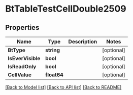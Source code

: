 # BtTableTestCellDouble2509

## Properties

Name | Type | Description | Notes
------------ | ------------- | ------------- | -------------
**BtType** | **string** |  | [optional] 
**IsEverVisible** | **bool** |  | [optional] 
**IsReadOnly** | **bool** |  | [optional] 
**CellValue** | **float64** |  | [optional] 

[[Back to Model list]](../README.md#documentation-for-models) [[Back to API list]](../README.md#documentation-for-api-endpoints) [[Back to README]](../README.md)


